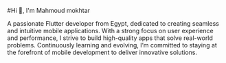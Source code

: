 #Hi 👋, I'm Mahmoud mokhtar

A passionate Flutter developer from Egypt, dedicated to creating seamless and intuitive mobile applications. With a strong focus on user experience and performance, I strive to build high-quality apps that solve real-world problems. Continuously learning and evolving, I’m committed to staying at the forefront of mobile development to deliver innovative solutions.


<!---
Eng-Mahmoud-Mokhtar/Eng-Mahmoud-Mokhtar is a ✨ special ✨ repository because its `README.md` (this file) appears on your GitHub profile.
You can click the Preview link to take a look at your changes.
--->
